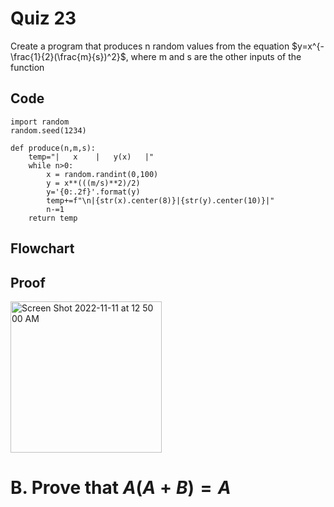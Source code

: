 # Quiz 23
Create a program that produces n random values from the equation $y=x^{-\frac{1}{2}(\frac{m}{s})^2}$, where m and s are the other inputs of the function 

## Code
```
import random
random.seed(1234)

def produce(n,m,s):
    temp="|   x    |   y(x)   |"
    while n>0:
        x = random.randint(0,100)
        y = x**(((m/s)**2)/2)
        y='{0:.2f}'.format(y)
        temp+=f"\n|{str(x).center(8)}|{str(y).center(10)}|"
        n-=1
    return temp
```

## Flowchart

## Proof
<img width="242" alt="Screen Shot 2022-11-11 at 12 50 00 AM" src="https://user-images.githubusercontent.com/113817801/201141714-d200a8cc-2345-461a-865c-957f8523f95a.png">



# B. Prove that $A (A + B) = A$
